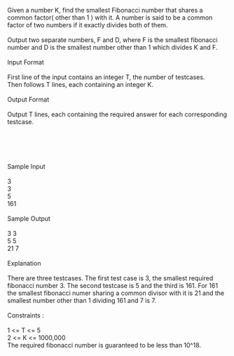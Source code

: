 Given a number K, find the smallest Fibonacci number that shares a common factor( other than 1 ) with it. A number is said to be a common factor of two numbers if it exactly divides both of them.<br />
<br />
Output two separate numbers, F and D, where F is the smallest fibonacci number and D is the smallest number other than 1 which divides K and F.<br />
<br />
Input Format <br />
<br />
First line of the input contains an integer T, the number of testcases.<br />
Then follows T lines, each containing an integer K.<br />
<br />
Output Format<br />
<br />
Output T lines, each containing the required answer for each corresponding testcase.<br />
 <br />
 <br />
<br />
 <br />
<br />
Sample Input <br />
 <br />
3<br />
3<br />
5<br />
161<br />
 <br />
Sample Output<br />
 <br />
3 3<br />
5 5<br />
21 7<br />
 <br />
Explanation<br />
 <br />
There are three testcases. The first test case is 3, the smallest required fibonacci number  3. The second testcase is 5 and the third is 161. For 161 the smallest fibonacci numer sharing a common divisor with it is 21 and the smallest number other than 1 dividing 161 and 7 is 7.<br />
 <br />
Constraints :<br />
 <br />
1 <= T <= 5<br />
2 <= K <= 1000,000<br />
The required fibonacci number is guaranteed to be less than 10^18.<br />
